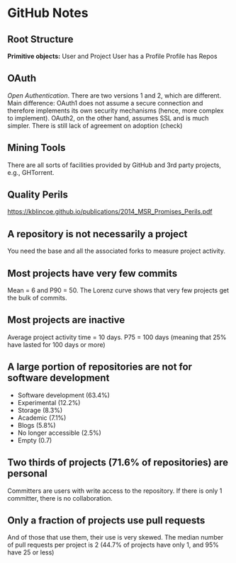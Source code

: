 # GitHub Notes

Root Structure
--
**Primitive objects:** User and Project
User has a Profile
Profile has Repos

OAuth
--
*Open Authentication*. There are two versions 1 and 2, which are different. Main difference: OAuth1 does not assume a secure connection and therefore implements its own security mechanisms (hence, more complex to implement). OAuth2, on the other hand, assumes SSL and is much simpler. There is still lack of agreement on adoption (check)

Mining Tools
--
There are all sorts of facilities provided by GitHub and 3rd party projects, e.g., GHTorrent.

Quality Perils
--
https://kblincoe.github.io/publications/2014_MSR_Promises_Perils.pdf

A repository is not necessarily a project
-
You need the base and all the associated forks to measure project activity.

Most projects have very few commits
-
Mean = 6 and P90 = 50. The Lorenz curve shows that very few projects get the bulk of commits.

Most projects are inactive
-
Average project activity time = 10 days. P75 = 100 days (meaning that 25% have lasted for 100 days or more)

A large portion of repositories are not for software development
-
- Software development (63.4%)
- Experimental (12.2%)
- Storage (8.3%)
- Academic (7.1%)
- Blogs (5.8%)
- No longer accessible (2.5%)
- Empty (0.7)

Two thirds of projects (71.6% of repositories) are personal
-
Committers are users with write access to the repository. If there is only 1 committer, there is no collaboration.

Only a fraction of projects use pull requests
-
And of those that use them, their use is very skewed.
The median number of pull requests per project is 2 (44.7% of projects have only 1, and 95% have 25 or less)
